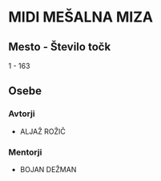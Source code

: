 # MIDI MEŠALNA MIZA
## Mesto - Število točk
1 - 163
## Osebe
### Avtorji
 * ALJAŽ ROŽIČ
### Mentorji
 * BOJAN DEŽMAN